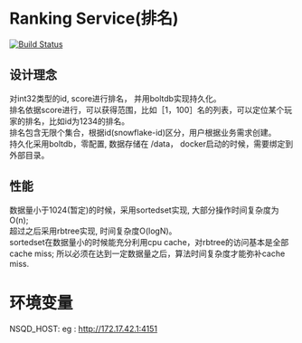 # Ranking Service(排名)
[![Build Status](https://travis-ci.org/GameGophers/rank.svg)](https://travis-ci.org/GameGophers/rank)

## 设计理念
对int32类型的id, score进行排名， 并用boltdb实现持久化。      
排名依据score进行，可以获得范围，比如［1，100］名的列表，可以定位某个玩家的排名，比如id为1234的排名。      
排名包含无限个集合，根据id(snowflake-id)区分，用户根据业务需求创建。          
持久化采用boltdb，零配置, 数据存储在 /data， docker启动的时候，需要绑定到外部目录。           

## 性能
数据量小于1024(暂定)的时候，采用sortedset实现, 大部分操作时间复杂度为O(n);       
超过之后采用rbtree实现, 时间复杂度O(logN)。         
sortedset在数据量小的时候能充分利用cpu cache，对rbtree的访问基本是全部cache miss;        所以必须在达到一定数据量之后，算法时间复杂度才能弥补cache miss.                 

# 环境变量
NSQD_HOST: eg : http://172.17.42.1:4151

